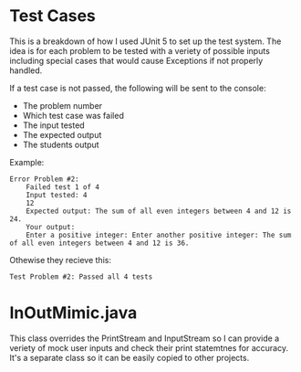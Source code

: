 # Test Cases

This is a breakdown of how I used JUnit 5 to set up the test system.  The idea is for each problem to be tested with a veriety of possible inputs including special cases that would cause Exceptions if not properly handled.

If a test case is not passed, the following will be sent to the console:
- The problem number
- Which test case was failed
- The input tested
- The expected output
- The students output

Example:   
```
Error Problem #2:    
    Failed test 1 of 4  
    Input tested: 4  
    12   
    Expected output: The sum of all even integers between 4 and 12 is 24.   
    Your output:    
    Enter a positive integer: Enter another positive integer: The sum of all even integers between 4 and 12 is 36.
```

Othewise they recieve this:   
```
Test Problem #2: Passed all 4 tests
```


# InOutMimic.java

This class overrides the PrintStream and InputStream so I can provide a veriety of mock user inputs and check their print statemtnes for accuracy.
It's a separate class so it can be easily copied to other projects.
